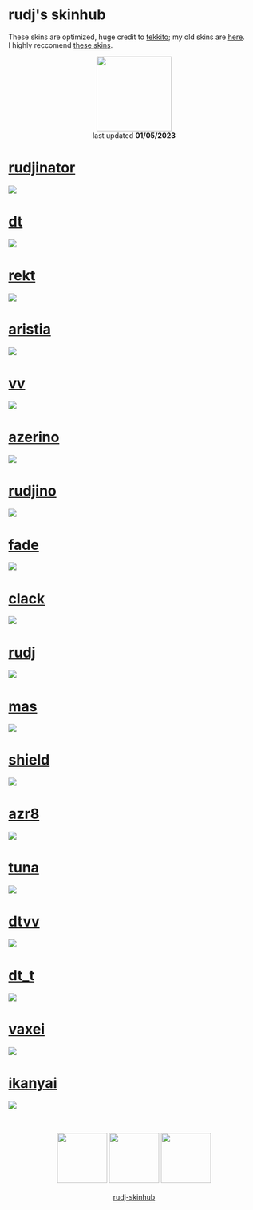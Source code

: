 # rudj's skinhub
These skins are optimized, huge credit to <a href="https://osu.ppy.sh/users/7075211">tekkito</a>; my old skins are <a href="rudj_old.md">here</a>.<br>
I highly reccomend <a href="https://github.com/malyszewski/malyszewski/blob/main/skiny.md">these skins</a>.
<p align="center">
<a href="https://osu.ppy.sh/users/11592896">
  <img src="https://a.ppy.sh/11592896"  
       width="150"
       height="150"></a>
<br>
last updated <b>01/05/2023</b>
</p>

# [rudjinator](https://github.com/rudj-skinhub/woal/raw/tyfh/player/rudj/rudjinator.osk)
[![](https://i.imgur.com/QBHDRdy.png)](https://github.com/rudj-skinhub/woal/raw/tyfh/player/rudj/rudjinator.osk)

# [dt](https://github.com/rudj-skinhub/woal/raw/tyfh/player/rudj/dt.osk)
[![](https://i.imgur.com/vCR86qU.png)](https://github.com/rudj-skinhub/woal/raw/tyfh/player/rudj/dt.osk)

# [rekt](https://github.com/rudj-skinhub/woal/raw/tyfh/player/rudj/rekt.osk)
[![](https://i.imgur.com/zDWDiBB.png)](https://github.com/rudj-skinhub/woal/raw/tyfh/player/rudj/rekt.osk)

# [aristia](https://github.com/rudj-skinhub/woal/raw/tyfh/player/rudj/aristia.osk)
[![](https://i.imgur.com/4FN0a7x.png)](https://github.com/rudj-skinhub/woal/raw/tyfh/player/rudj/aristia.osk)

# [vv](https://github.com/rudj-skinhub/woal/raw//player/rudj/vv.osk)
[![](https://i.imgur.com/RlO4G2C.png)](https://github.com/rudj-skinhub/woal/raw/tyfh/player/rudj/vv.osk)

# [azerino](https://github.com/rudj-skinhub/woal/raw/tyfh/player/rudj/azerino.osk)
[![](https://i.imgur.com/X7NkxS8.png)](https://github.com/rudj-skinhub/woal/raw/tyfh/player/rudj/azerino.osk)

# [rudjino](https://github.com/rudj-skinhub/woal/raw/tyfh/player/rudj/rudjino.osk)
[![](https://i.imgur.com/qIsnuCb.png)](https://github.com/rudj-skinhub/woal/raw/tyfh/player/rudj/rudjino.osk)

# [fade](https://github.com/rudj-skinhub/woal/raw/tyfh/player/rudj/fade.osk)
[![](https://i.imgur.com/VrwcYSw.png)](https://github.com/rudj-skinhub/woal/raw/tyfh/player/rudj/fade.osk)

# [clack](https://github.com/rudj-skinhub/woal/raw/tyfh/player/rudj/clack.osk)
[![](https://i.imgur.com/HQFGGLZ.png)](https://github.com/rudj-skinhub/woal/raw/tyfh/player/rudj/clack.osk)

# [rudj](https://github.com/rudj-skinhub/woal/raw/tyfh/player/rudj/rudj.osk)
[![](https://i.imgur.com/FkSVBMi.png)](https://github.com/rudj-skinhub/woal/raw/tyfh/player/rudj/rudj.osk)

# [mas](https://github.com/rudj-skinhub/woal/raw/tyfh/player/rudj/mas.osk)
[![](https://i.imgur.com/rIX3HYB.png)](https://github.com/rudj-skinhub/woal/raw/tyfh/player/rudj/mas.osk)

# [shield](https://github.com/rudj-skinhub/woal/raw/tyfh/player/rudj/shield.osk)
[![](https://i.imgur.com/Fcb7lEx.png)](https://github.com/rudj-skinhub/woal/raw/tyfh/player/rudj/shield.osk)

# [azr8](https://github.com/rudj-skinhub/woal/raw/tyfh/player/rudj/azr8.osk)
[![](https://i.imgur.com/ohiBFQp.png)](https://github.com/rudj-skinhub/woal/raw/tyfh/player/rudj/azr8.osk)

# [tuna](https://github.com/rudj-skinhub/woal/raw/tyfh/player/rudj/tuna.osk)
[![](https://i.imgur.com/fGtwRO9.png)](https://github.com/rudj-skinhub/woal/raw/tyfh/player/rudj/tuna.osk)

# [dtvv](https://github.com/rudj-skinhub/woal/raw/tyfh/player/rudj/dtvv.osk)
[![](https://i.imgur.com/MjT5vF9.png)](https://github.com/rudj-skinhub/woal/raw/tyfh/player/rudj/dtvv.osk)

# [dt_t](https://github.com/rudj-skinhub/woal/raw/tyfh/player/rudj/dt_t.osk)
[![](https://i.imgur.com/jr53psY.png)](https://github.com/rudj-skinhub/woal/raw/tyfh/player/rudj/dt_t.osk)

# [vaxei](https://github.com/rudj-skinhub/woal/raw/tyfh/player/rudj/vaxei.osk)
[![](https://i.imgur.com/hIy9CLB.png)](https://github.com/rudj-skinhub/woal/raw/tyfh/player/rudj/vaxei.osk)

# [ikanyai](https://github.com/rudj-skinhub/woal/raw/tyfh/player/rudj/ikanyai.osk)
[![](https://i.imgur.com/bEKqFyw.png)](https://github.com/rudj-skinhub/woal/raw/tyfh/player/rudj/ikanyai.osk)

<p align="center">
  <br></br>
  <a href="https://www.twitch.tv/rudj_">
  <img src="https://i.imgur.com/HM030lk.png" 
       width="100" 
       height="100"></a>
  <a href="https://www.youtube.com/channel/UCUFXZiWmZ9in66cgLsXi-xw">
  <img src="https://i.imgur.com/YWbDUUy.png"  
       width="100" 
       height="100"></a>
  <a href="https://twitter.com/rudj_">
  <img src="https://i.imgur.com/PUQ5uWf.png" 
       width="100" 
       height="100"></a>
  <br></br>
  <a href="README.md">rudj-skinhub</a>
 </p>
